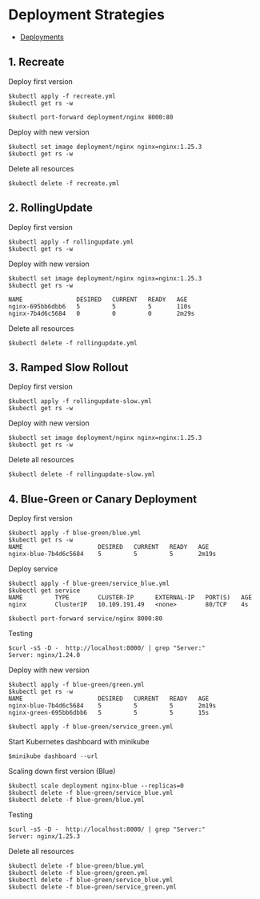 # Deployment Strategies
* [Deployments](https://kubernetes.io/docs/concepts/workloads/controllers/deployment/)

## 1. Recreate

Deploy first version
```
$kubectl apply -f recreate.yml
$kubectl get rs -w

$kubectl port-forward deployment/nginx 8000:80
```

Deploy with new version
```
$kubectl set image deployment/nginx nginx=nginx:1.25.3
$kubectl get rs -w
```

Delete all resources
```
$kubectl delete -f recreate.yml
```

## 2. RollingUpdate

Deploy first version
```
$kubectl apply -f rollingupdate.yml
$kubectl get rs -w
```

Deploy with new version
```
$kubectl set image deployment/nginx nginx=nginx:1.25.3
$kubectl get rs -w

NAME               DESIRED   CURRENT   READY   AGE
nginx-695bb6dbb6   5         5         5       110s
nginx-7b4d6c5684   0         0         0       2m29s
```

Delete all resources
```
$kubectl delete -f rollingupdate.yml
```


## 3. Ramped Slow Rollout

Deploy first version
```
$kubectl apply -f rollingupdate-slow.yml
$kubectl get rs -w
```

Deploy with new version
```
$kubectl set image deployment/nginx nginx=nginx:1.25.3
$kubectl get rs -w
```

Delete all resources
```
$kubectl delete -f rollingupdate-slow.yml
```

## 4. Blue-Green or Canary Deployment 

Deploy first version
```
$kubectl apply -f blue-green/blue.yml
$kubectl get rs -w
NAME                     DESIRED   CURRENT   READY   AGE
nginx-blue-7b4d6c5684    5         5         5       2m19s
```

Deploy service
```
$kubectl apply -f blue-green/service_blue.yml
$kubectl get service
NAME         TYPE        CLUSTER-IP      EXTERNAL-IP   PORT(S)   AGE
nginx        ClusterIP   10.109.191.49   <none>        80/TCP    4s

$kubectl port-forward service/nginx 8000:80
```

Testing
```
$curl -sS -D -  http://localhost:8000/ | grep "Server:"
Server: nginx/1.24.0
```

Deploy with new version
```
$kubectl apply -f blue-green/green.yml
$kubectl get rs -w
NAME                     DESIRED   CURRENT   READY   AGE
nginx-blue-7b4d6c5684    5         5         5       2m19s
nginx-green-695bb6dbb6   5         5         5       15s

$kubectl apply -f blue-green/service_green.yml
```

Start Kubernetes dashboard with minikube
```
$minikube dashboard --url
```

Scaling down first version (Blue)
```
$kubectl scale deployment nginx-blue --replicas=0
$kubectl delete -f blue-green/service_blue.yml
$kubectl delete -f blue-green/blue.yml
```

Testing
```
$curl -sS -D -  http://localhost:8000/ | grep "Server:"
Server: nginx/1.25.3
```

Delete all resources
```
$kubectl delete -f blue-green/blue.yml
$kubectl delete -f blue-green/green.yml
$kubectl delete -f blue-green/service_blue.yml
$kubectl delete -f blue-green/service_green.yml
```